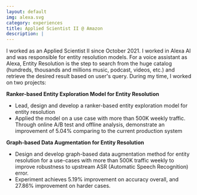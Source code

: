 ```yaml
---
layout: default
img: alexa.svg
category: experiences
title: Applied Scientist II @ Amazon
description: |
---
```

I worked as an Applied Scientist II since October 2021. I worked in Alexa AI and was responsible for entity resolution models. For a voice assistant as Alexa, Entity Resolution is the step to search from the huge catalog (hundreds, thousands and millions music, podcast, videos, etc.) and retrieve the desired result based on user's query. During my time, I worked on two projects:

**Ranker-based Entity Exploration Model for Entity Resolution**
- Lead, design and develop a ranker-based entity exploration model for entity resolution
- Applied the model on a use case with more than 500K weekly traffic. Through online A/B test and offline analysis, demonstrate an improvement of 5.04% comparing to the current production system

**Graph-based Data Augmentation for Entity Resolution**
- Design and develop graph-based data augmentation method for entity resolution for a use-cases with more than 500K traffic weekly to improve robustness to upstream ASR (Automatic Speech Recognition) error. 
- Experiment achieves 5.19% improvement on accuracy overall, and 27.86% improvement on harder cases.